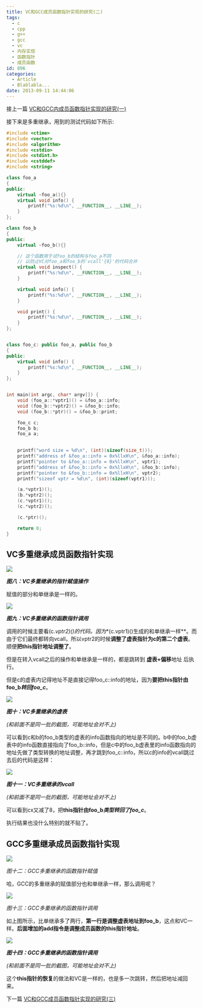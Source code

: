 ```yaml
---
title: VC和GCC成员函数指针实现的研究(二)
tags:
  - c
  - cpp
  - g++
  - gcc
  - vc
  - 内存实现
  - 函数指针
  - 成员函数
id: 896
categories:
  - Article
  - Blablabla...
date: 2013-09-11 14:44:06
---
```


接上一篇 [VC和GCC内成员函数指针实现的研究(一)](http://www.owent.net/?p=890)

接下来是多重继承，用到的测试代码如下所示:

```cpp
#include <ctime>
#include <vector>
#include <algorithm>
#include <cstdio>
#include <stdint.h>
#include <cstddef>
#include <string>

class foo_a
{
public:
    virtual ~foo_a(){}
    virtual void info() {
        printf("%s:%d\n", __FUNCTION__, __LINE__);
    }
};

class foo_b
{
public:
    virtual ~foo_b(){}

    // 这个函数用于试foo_b的结构与foo_a不同
    // 以防止VC对foo_a和foo_b的`vcall'{8}'的代码合并
    virtual void inspect() { 
        printf("%s:%d\n", __FUNCTION__, __LINE__);
    } 

    virtual void info() {
        printf("%s:%d\n", __FUNCTION__, __LINE__);
    }

    void print() {
        printf("%s:%d\n", __FUNCTION__, __LINE__);
    }
};


class foo_c: public foo_a, public foo_b
{
public:
    virtual void info() {
        printf("%s:%d\n", __FUNCTION__, __LINE__);
    }
};


int main(int argc, char* argv[]) {
    void (foo_a::*vptr1)() = &foo_a::info;
    void (foo_b::*vptr2)() = &foo_b::info;
    void (foo_b::*ptr)() = &foo_b::print;

    foo_c c;
    foo_b b;
    foo_a a;

    
    printf("word size = %d\n", (int)(sizeof(size_t)));
    printf("address of &foo_a::info = 0x%llxH\n", &foo_a::info);
    printf("pointer to &foo_a::info = 0x%llxH\n", vptr1);
    printf("address of &foo_b::info = 0x%llxH\n", &foo_b::info);
    printf("pointer to &foo_b::info = 0x%llxH\n", vptr2);
    printf("sizeof vptr = %d\n", (int)(sizeof(vptr1)));

    (a.*vptr1)();
    (b.*vptr2)();
    (c.*vptr1)();
    (c.*vptr2)();

    (c.*ptr)();

    return 0;
}
```

## VC多重继承成员函数指针实现

![](p896_img8.png)

***图八：VC多重继承的指针赋值操作***

赋值的部分和单继承是一样的。

![](p896_img9.png)

***图九：VC多重继承的函数指针调用***

调用的时候主要看(c.*vptr2)()的代码。因为**(c.vptr1)()生成的和单继承一样**。而由于它们最终都转向vcall，所以vptr2的时候**调整了虚表指针为c的第二个虚表**。顺便**把this指针地址调整了**。

但是在转入vcall之后的操作和单继承是一样的，都是跳转到 **虚表+偏移**地址 后执行。

但是c的虚表内记得地址不是直接记得foo_c::info的地址，因为**要把this指针由foo_b*转回foo_c***。

![](p896_img10.png)

***图十：VC多重继承的虚表***

*_(和前面不是同一批的截图，可能地址会对不上)_*

可以看到c和b的foo_b类型的虚表的info函数指向的地址是不同的。b中的foo_b虚表中的info函数直接指向了foo_b::info，但是c中的foo_b虚表里的info函数指向的地址先做了类型转换的地址调整，再才跳到foo_c::info，所以c的info的vcall跳过去后的代码是这样：

![](p896_img11.png)

***图十一：VC多重继承的vcall***

*_(和前面不是同一批的截图，可能地址会对不上)_*

可以看到cx又减了8，把**this指针由foo_b*类型转回了foo_c***。

执行结果也没什么特别的就不贴了。

## GCC多重继承成员函数指针实现

![](p896_img12.png)

*图十二：GCC多重继承的函数指针赋值*

哈，GCC的多重继承的赋值部分也和单继承一样，那么调用呢？

![](p896_img13.png)

*图十三：GCC多重继承的函数指针调用*

如上图所示，比单继承多了两行，**第一行是调整虚表地址到foo_b**，这点和VC一样。**后面增加的add指令是调整成员函数的this指针地址**。

![](p896_img14.png)

***图十四：GCC多重继承的函数指针调用***

*_(和前面不是同一批的截图，可能地址会对不上)_*

这个**this指针的恢复**的做法和VC是一样的，也是多一次跳转，然后把地址减回来。

下一篇 [VC和GCC成员函数指针实现的研究(三)](http://www.owent.net/?p=902)